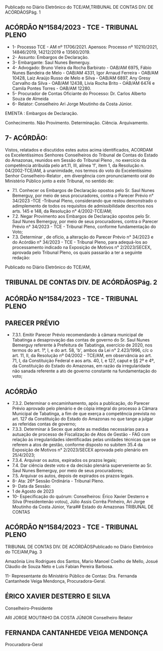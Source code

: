 Publicado  no  Diário  Eletrônico do TCE/AM,TRIBUNAL DE CONTAS DIV. DE ACÓRDÃOSPág. 1

## ACÓRDÃO Nº1584/2023 - TCE - TRIBUNAL PLENO

- 1- Processo TCE - AM nº 11706/2021. Apensos: Processo nº  10210/2021, 14846/2019, 14212/2019 e 13560/2019.
- 2- Assunto: Embargos de Declaração.
- 3- Embargante: Saul Nunes Bemerguy.
- 4- Advogado: Bruno Vieira da Rocha Barbirato - OAB/AM 6975, Fábio Nunes Bandeira de Melo - OAB/AM 4331, Igor Arnaud Ferreira - OAB/AM 10428, Laiz Araújo Russo de Melo  e  Silva  -  OAB/AM  6897,  Any  Gresy  Carvalho  da  Silva  -  OAB/AM  12438,  Lívia Rocha Brito - OAB/AM 6474 e Camila Pontes Torres - OAB/AM 12280.
- 5- Procurador de Contas Oficiante do Processo: Dr. Carlos Alberto Souza de Almeida
- 6- Relator: Conselheiro Ari Jorge Moutinho da Costa Júnior.

EMENTA : Embargos de Declaração.

Conhecimento. Não Provimento. Determinação. Ciência. Arquivamento.

## 7- ACÓRDÃO:

Vistos, relatados e discutidos estes autos acima identificados, ACORDAM os Excelentíssimos Senhores Conselheiros do Tribunal de Contas do Estado do Amazonas, reunidos  em  Sessão  do Tribunal  Pleno ,  no  exercício  da  competência  atribuída  pelo art.11,  III,  alínea  'f',  item  1,  da  Resolução  n.  04/2002-TCE/AM, à  unanimidade, nos termos  do  voto  do  Excelentíssimo  Senhor  Conselheiro-Relator ,  em  divergência com pronunciamento oral do Ministério Público junto a este Tribunal, no sentido de:

- 7.1. Conhecer os  Embargos  de  Declaração opostos  pelo Sr. Saul  Nunes Bemerguy, por  meio  de  seus  procuradores,  contra  o  Parecer  Prévio n° 34/2023 -TCE -Tribunal Pleno, considerando que restou demonstrado o adimplemento de todos os requisitos de admissibilidade descritos nos arts. 145 e 148, da Resolução n° 4/2002-TCE/AM;
- 7.2. Negar Provimento aos Embargos de Declaração opostos pelo Sr. Saul Nunes Bemerguy, por  meio  de  seus  procuradores,  contra  o  Parecer Prévio n° 34/2023 - TCE - Tribunal Pleno, conforme fundamentação do Voto;
- 7.3. Determinar ,  de  ofício,  a  alteração  do Parecer  Prévio  n°  34/2023  e  do Acórdão  n° 34/2023  -  TCE  -  Tribunal  Pleno,  para  adequá-los  ao processamento  indicado  na  Exposição  de  Motivos  n° 2/2023/SECEX, aprovada  pelo  Tribunal  Pleno,  os  quais  passarão  a  ter  a  seguinte redação:

Publicado  no  Diário  Eletrônico do TCE/AM,

## TRIBUNAL DE CONTAS DIV. DE ACÓRDÃOSPág. 2

## ACÓRDÃO Nº1584/2023 - TCE - TRIBUNAL PLENO

## PARECER PRÉVIO

- 7.3.1. Emitir Parecer Prévio recomendando à câmara municipal de Tabatinga  a  desaprovação  das  contas  de  governo  do Sr. Saul Nunes Bemerguy referente à Prefeitura de Tabatinga, exercício de 2020, nos termos do art. 1°, I, e do art. 58, 'b', ambos da Lei n° 2.423/1996, c/c o art. 11, II, da Resolução nº  04/2002  -  TCE/AM,  em  observância  ao  art.  71,  I,  da Constituição Federal e aos arts. 40, I, e 127, caput e §§ 2º e 4º,  da  Constituição  do  Estado  do  Amazonas,  em  razão  da irregularidade não  sanada  referente a ato de governo constante na fundamentação do voto;

## ACÓRDÃO

- 7.3.2. Determinar o encaminhamento,  após  a  publicação, do Parecer Prévio aprovado pelo plenário e de cópia integral do processo  à  Câmara  Municipal  de  Tabatinga,  a  fim  de  que exerça  a  competência  prevista  no  art.  127  da  Constituição do Estado do Amazonas no que tange a julgar as referidas contas de governo;
- 7.3.3. Determinar à Secex que adote as medidas necessárias para a autuação de processo de Fiscalização de Atos de Gestão -  FAG  com  relação  às  irregularidades  identificadas  pelas unidades técnicas que se referem a atos de gestão, conforme disposto no subitem 35.4 da Exposição de Motivos n° 2/2023/SECEX aprovada pelo plenário em 25/4/2023;
- 7.3.4. Arquivar os autos, expirados os prazos legais;
- 7.4. Dar ciência deste voto e da decisão plenária superveniente ao Sr. Saul Nunes Bemerguy, por meio de seus procuradores;
- 7.5. Arquivar os autos, depois de expirados os prazos legais.
- 8- Ata: 26ª Sessão Ordinária - Tribunal Pleno.
- 9- Data da Sessão:
- 1 de Agosto de 2023
- 10-  Especificação do quórum: Conselheiros: Érico Xavier Desterro e Silva (Presidentenão  votou),  Júlio  Assis  Corrêa  Pinheiro,  Ari  Jorge  Moutinho  da  Costa  Júnior,  Yara## Estado do Amazonas TRIBUNAL DE CONTAS

## ACÓRDÃO Nº1584/2023 - TCE - TRIBUNAL PLENO

TRIBUNAL DE CONTAS DIV. DE ACÓRDÃOSPublicado  no  Diário  Eletrônico do TCE/AM,Pág. 3

Amazônia Lins Rodrigues dos Santos, Mario Manoel Coelho de Mello, Josué Cláudio de Souza Neto e Luis Fabian Pereira Barbosa.

11-  Representante do Ministério Público de Contas: Dra. Fernanda Cantanhede Veiga Mendonça, Procuradora-Geral.

## ÉRICO XAVIER DESTERRO E SILVA

Conselheiro-Presidente

ARI JORGE MOUTINHO DA COSTA JÚNIOR Conselheiro Relator

## FERNANDA CANTANHEDE VEIGA MENDONÇA

Procuradora-Geral